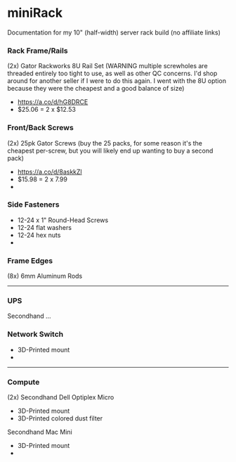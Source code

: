 # miniRack
Documentation for my 10" (half-width) server rack build (no affiliate links)

### Rack Frame/Rails
(2x) Gator Rackworks 8U Rail Set (WARNING multiple screwholes are threaded entirely too tight to use, as well as other QC concerns. I'd shop around for another seller if I were to do this again. I went with the 8U option because they were the cheapest and a good balance of size)
- https://a.co/d/hG8DRCE
- $25.06 = 2 x $12.53

### Front/Back Screws
(2x) 25pk Gator Screws (buy the 25 packs, for some reason it's the cheapest per-screw, but you will likely end up wanting to buy a second pack)
- https://a.co/d/8askkZl
- $15.98 = 2 x 7.99
- 
### Side Fasteners
- 12-24 x 1" Round-Head Screws
- 12-24 flat washers
- 12-24 hex nuts
- 
### Frame Edges
(8x) 6mm Aluminum Rods

---

### UPS
Secondhand ...

### Network Switch

- 3D-Printed mount
- 

---

### Compute
(2x) Secondhand Dell Optiplex Micro
- 3D-Printed mount
- 3D-Printed colored dust filter

Secondhand Mac Mini
- 3D-Printed mount
- 

